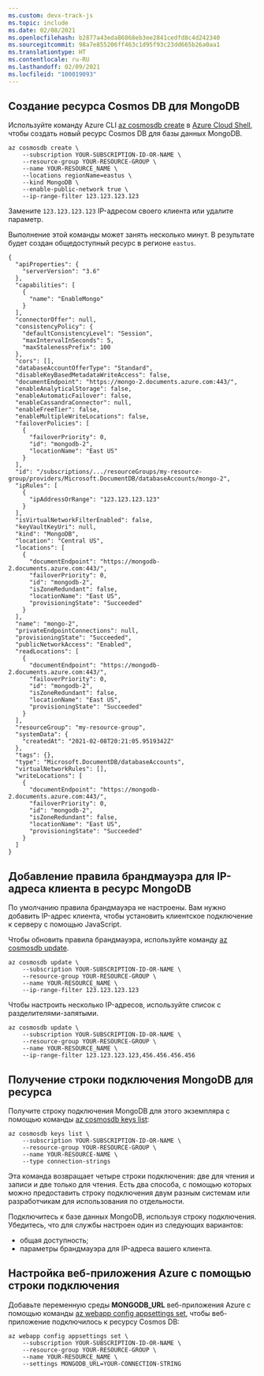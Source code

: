 ```yaml
---
ms.custom: devx-track-js
ms.topic: include
ms.date: 02/08/2021
ms.openlocfilehash: b2877a43eda86868eb3ee2841cedfd8c4d242340
ms.sourcegitcommit: 98a7e855206ff463c1d95f93c23dd665b26a0aa1
ms.translationtype: HT
ms.contentlocale: ru-RU
ms.lasthandoff: 02/09/2021
ms.locfileid: "100019093"
---
```

## <a name="create-a-cosmos-db-resource-for-mongodb"></a>Создание ресурса Cosmos DB для MongoDB

Используйте команду Azure CLI [az cosmosdb create](/cli/azure/cosmosdb#az_cosmosdb_create) в [Azure Cloud Shell](https://shell.azure.com), чтобы создать новый ресурс Cosmos DB для базы данных MongoDB. 

```azurecli
az cosmosdb create \
    --subscription YOUR-SUBSCRIPTION-ID-OR-NAME \
    --resource-group YOUR-RESOURCE-GROUP \
    --name YOUR-RESOURCE_NAME \
    --locations regionName=eastus \
    --kind MongoDB \
    --enable-public-network true \
    --ip-range-filter 123.123.123.123 
```

Замените `123.123.123.123` IP-адресом своего клиента или удалите параметр. 

Выполнение этой команды может занять несколько минут. В результате будет создан общедоступный ресурс в регионе `eastus`. 

```text
{
  "apiProperties": {
    "serverVersion": "3.6"
  },
  "capabilities": [
    {
      "name": "EnableMongo"
    }
  ],
  "connectorOffer": null,
  "consistencyPolicy": {
    "defaultConsistencyLevel": "Session",
    "maxIntervalInSeconds": 5,
    "maxStalenessPrefix": 100
  },
  "cors": [],
  "databaseAccountOfferType": "Standard",
  "disableKeyBasedMetadataWriteAccess": false,
  "documentEndpoint": "https://mongo-2.documents.azure.com:443/",
  "enableAnalyticalStorage": false,
  "enableAutomaticFailover": false,
  "enableCassandraConnector": null,
  "enableFreeTier": false,
  "enableMultipleWriteLocations": false,
  "failoverPolicies": [
    {
      "failoverPriority": 0,
      "id": "mongodb-2",
      "locationName": "East US"
    }
  ],
  "id": "/subscriptions/.../resourceGroups/my-resource-group/providers/Microsoft.DocumentDB/databaseAccounts/mongo-2",
  "ipRules": [
    {
      "ipAddressOrRange": "123.123.123.123"
    }
  ],
  "isVirtualNetworkFilterEnabled": false,
  "keyVaultKeyUri": null,
  "kind": "MongoDB",
  "location": "Central US",
  "locations": [
    {
      "documentEndpoint": "https://mongodb-2.documents.azure.com:443/",
      "failoverPriority": 0,
      "id": "mongodb-2",
      "isZoneRedundant": false,
      "locationName": "East US",
      "provisioningState": "Succeeded"
    }
  ],
  "name": "mongo-2",
  "privateEndpointConnections": null,
  "provisioningState": "Succeeded",
  "publicNetworkAccess": "Enabled",
  "readLocations": [
    {
      "documentEndpoint": "https://mongodb-2.documents.azure.com:443/",
      "failoverPriority": 0,
      "id": "mongodb-2",
      "isZoneRedundant": false,
      "locationName": "East US",
      "provisioningState": "Succeeded"
    }
  ],
  "resourceGroup": "my-resource-group",
  "systemData": {
    "createdAt": "2021-02-08T20:21:05.9519342Z"
  },
  "tags": {},
  "type": "Microsoft.DocumentDB/databaseAccounts",
  "virtualNetworkRules": [],
  "writeLocations": [
    {
      "documentEndpoint": "https://mongodb-2.documents.azure.com:443/",
      "failoverPriority": 0,
      "id": "mongodb-2",
      "isZoneRedundant": false,
      "locationName": "East US",
      "provisioningState": "Succeeded"
    }
  ]
}
```

## <a name="add-firewall-rule-for-your-client-ip-address-to-mongodb-resource"></a>Добавление правила брандмауэра для IP-адреса клиента в ресурс MongoDB

По умолчанию правила брандмауэра не настроены. Вам нужно добавить IP-адрес клиента, чтобы установить клиентское подключение к серверу с помощью JavaScript.

Чтобы обновить правила брандмауэра, используйте команду [az cosmosdb update](/cli/azure/cosmosdb#az_cosmosdb_update).

```azurecli
az cosmosdb update \
    --subscription YOUR-SUBSCRIPTION-ID-OR-NAME \
    --resource-group YOUR-RESOURCE-GROUP \
    --name YOUR-RESOURCE_NAME \
    --ip-range-filter 123.123.123.123
```

Чтобы настроить несколько IP-адресов, используйте список с разделителями-запятыми.

```azurecli
az cosmosdb update \
    --subscription YOUR-SUBSCRIPTION-ID-OR-NAME \
    --resource-group YOUR-RESOURCE-GROUP \
    --name YOUR-RESOURCE_NAME \
    --ip-range-filter 123.123.123.123,456.456.456.456
```

## <a name="get-the-mongodb-connection-string-for-your-resource"></a>Получение строки подключения MongoDB для ресурса

Получите строку подключения MongoDB для этого экземпляра с помощью команды [az cosmosdb keys list](/cli/azure/cosmosdb/keys#az_cosmosdb_keys_list):

```azurecli
az cosmosdb keys list \
    --subscription YOUR-SUBSCRIPTION-ID-OR-NAME \
    --resource-group YOUR-RESOURCE-GROUP \
    --name YOUR-RESOURCE-NAME \
    --type connection-strings 
```

Эта команда возвращает четыре строки подключения: две для чтения и записи и две только для чтения. Есть два способа, с помощью которых можно предоставить строку подключения двум разным системам или разработчикам для использования по отдельности. 

Подключитесь к базе данных MongoDB, используя строку подключения. Убедитесь, что для службы настроен один из следующих вариантов:

* общая доступность;
* параметры брандмауэра для IP-адреса вашего клиента.

## <a name="configure-your-azure-web-app-with-the-connection-string"></a>Настройка веб-приложения Azure с помощью строки подключения

Добавьте переменную среды **MONGODB_URL** веб-приложения Azure с помощью команды [az webapp config appsettings set](/cli/azure/webapp/config/appsettings#az_webapp_config_appsettings_set), чтобы веб-приложение подключилось к ресурсу Cosmos DB:

```azurecli
az webapp config appsettings set \
    --subscription YOUR-SUBSCRIPTION-ID-OR-NAME \
    --resource-group YOUR-RESOURCE-GROUP \
    --name YOUR-RESOURCE_NAME \
    --settings MONGODB_URL=YOUR-CONNECTION-STRING
```
